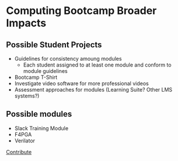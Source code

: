 # Computing Bootcamp Broader Impacts

## Possible Student Projects

* Guidelines for consistency amoung modules
  * Each student assigned to at least one module and conform to module guidelines
* Bootcamp T-Shirt
* Investigate video software for more professional videos
* Assessment approaches for modules (Learning Suite? Other LMS systems?)

## Possible modules
* Slack Training Module
* F4PGA
* Verilator

[Contribute](<https://byu-cpe.github.io/ComputingBootCamp/tutorials/contribute/>)
